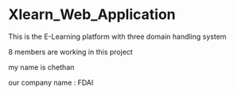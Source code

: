 # Xlearn_Web_Application

This is the E-Learning platform with three domain handling system

8 members are working in this project

my name is chethan

our company name : FDAI
